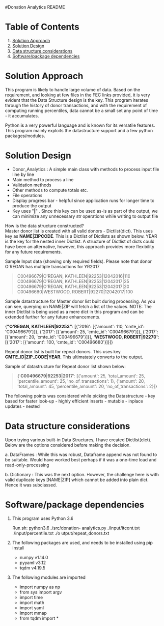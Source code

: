 
#Donation Analytics README

# Table of Contents
1. [Solution Approach](README.md#approach)
2. [Solution Design](README.md#solution-design)
3. [Data structure considerations ](README.md#datastructures)
4. [Software/package dependencies ](README.md#dependencies)

# Solution Approach

This program is likely to handle large volume of data. Based on the requirement, and looking at few files in the FEC links provided, it is very evident that the Data Structure design is the key. This program iterates through the history of donor transactions, and with the requirement of computing running percentiles, data cannot be a small set any point of time - it accumulates.

Python is a very powerful language and is known for its versatile features. This program mainly exploits the datastructure support and a few python packages/modules.

# Solution Design

- Donor_Analytics : A simple main class with methods to process input file line by line  
- Main method to process a line
- Validation methods
- Other methods to compute totals etc.
- File operations
- Display progress bar - helpful since application runs for longer time to produce the output
- Key uses "**|**" . Since this key can be used as-is as part of the output, we can minimize any unnecessary str operations while writing to output file

How is the data structure constructed?  
Master donor list is created with all valid donors - Dictlist(dict). This uses key as **NAME|ZIPCODE**. This is a Dictlist of Dictlists as shown below. YEAR is the key for the nested inner Dictlist.
A structure of Dictlist of dicts could have been an alternative, however, this approach provides more flexibility for any future requirements. 

Sample Input data (showing only required fields). Please note that donor O'REGAN has multiple transactions for YR2017
> C00496679|O'REGAN, KATHLEEN|92253|12042016|110  
> C00496679|O'REGAN, KATHLEEN|92253|12042017|25   
> C00496679|O'REGAN, KATHLEEN|92253|12042017|20   
> C00496680|WESTWOOD, ROBERT|92270|12042017|100    

Sample datastructure for Master donor list built during processing. As you can see, querying on NAME|ZIP will fetch a list of the values. 
NOTE: The inner Dictlist is being used as a mere dict in this program and can be extended further for any future enhancements.

{**"O'REGAN, KATHLEEN|92253"**: [{'2016': [{'amount': 110, 'cmte_id': 'C00496679'}]}, {'2017': [{'amount': 25, 'cmte_id': 'C00496679'}]}, {'2017': [{'amount': 20, 'cmte_id': 'C00496679'}]}], **'WESTWOOD, ROBERT|92270'**: [{'2017': [{'amount': 100, 'cmte_id': 'C00496680'}]}]} 


Repeat donor list is built for repeat donors. This uses key **CMTE_ID|ZIP_CODE|YEAR**. This ultimatately converts to the output.

Sample of datastructure for Repeat donor list shown below:
> {'**C00496679|92253|2017**': [{'amount': 25, 'total_amount': 25, 'percentile_amount': 25, 'no_of_transactions': 1}, {'amount': 20, 'total_amount': 45, 'percentile_amount': 20, 'no_of_transactions': 2}]}

The following points was considered while picking the Datastructure
	- key based for faster look-up
	- highly efficient inserts
	- mutable
	- inplace updates
	- nested

# Data structure considerations
Upon trying various built-in Data Structures, I have created Dictlist(dict).  Below are the options considered before making the decision.

a. DataFrames : While this was robust, Dataframe append was not found to be suitable. Would have worked best perhaps if it was a one-time load and read-only-processing

b. Dictionary : This was the next option. However, the challenge here is with valid duplicate keys [NAME|ZIP] which cannot be added into plain dict. Hence it was subclassed. 


# Software/package dependencies 

1. This program uses Python 3.6

	Run.sh:
	python3.6 ./src/donation-	analytics.py ./input/itcont.txt ./input/percentile.txt ./o	utput/repeat_donors.txt

2. The following packages are used, and needs to be installed using pip install
	- numpy v1.14.0
	- pyyaml v3.12  
	- tqdm v4.19.5

3. The following modules are imported
	- import numpy as np
	- from sys import argv
	- import time
	- import math
	- import yaml
	- import mmap
	- from tqdm import *	
	